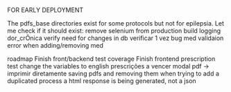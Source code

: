 

FOR EARLY DEPLOYMENT

The pdfs_base directories exist for some protocols but not for epilepsia. Let me check if it should exist:
remove selenium from production build
logging
dor_crÔnica 
verify need for changes in db
verificar 1 vez bug
med validaion error when adding/removing med

roadmap
Finish front/backend test coverage
Finish frontend prescription test
change the variables to english
prescrições a vencer
modal pdf -> imprimir diretamente
saving pdfs and removing them
when trying to add a duplicated process a html response is being generated, not a json